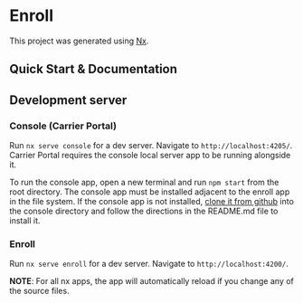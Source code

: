 # Enroll

This project was generated using [Nx](https://nx.dev).

## Quick Start & Documentation

## Development server

### Console (Carrier Portal)

Run `nx serve console` for a dev server. Navigate to `http://localhost:4205/`. Carrier Portal requires the console local server app to be running alongside it.

To run the console app, open a new terminal and run `npm start` from the root directory. The console app must be installed adjacent to the enroll app in the file system. If the console app is not installed, [clone it from github](https://github.com/ideacrew/console) into the console directory and follow the directions in the README.md file to install it.

### Enroll

Run `nx serve enroll` for a dev server. Navigate to `http://localhost:4200/`.

**NOTE**: For all nx apps, the app will automatically reload if you change any of the source files.
